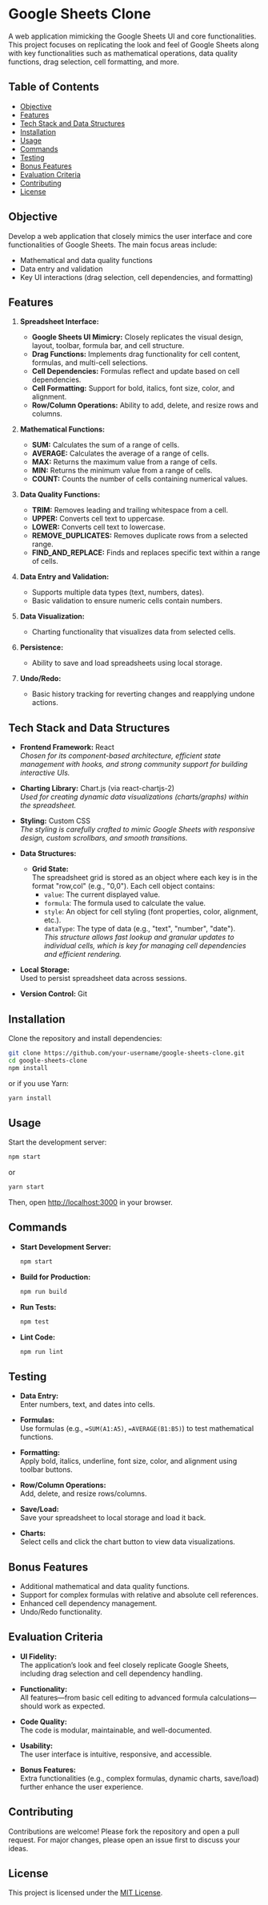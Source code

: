# Google Sheets Clone

A web application mimicking the Google Sheets UI and core functionalities. This project focuses on replicating the look and feel of Google Sheets along with key functionalities such as mathematical operations, data quality functions, drag selection, cell formatting, and more.

## Table of Contents

- [Objective](#objective)
- [Features](#features)
- [Tech Stack and Data Structures](#tech-stack-and-data-structures)
- [Installation](#installation)
- [Usage](#usage)
- [Commands](#commands)
- [Testing](#testing)
- [Bonus Features](#bonus-features)
- [Evaluation Criteria](#evaluation-criteria)
- [Contributing](#contributing)
- [License](#license)

## Objective

Develop a web application that closely mimics the user interface and core functionalities of Google Sheets. The main focus areas include:

- Mathematical and data quality functions
- Data entry and validation
- Key UI interactions (drag selection, cell dependencies, and formatting)

## Features

1. **Spreadsheet Interface:**
   - **Google Sheets UI Mimicry:** Closely replicates the visual design, layout, toolbar, formula bar, and cell structure.
   - **Drag Functions:** Implements drag functionality for cell content, formulas, and multi-cell selections.
   - **Cell Dependencies:** Formulas reflect and update based on cell dependencies.
   - **Cell Formatting:** Support for bold, italics, font size, color, and alignment.
   - **Row/Column Operations:** Ability to add, delete, and resize rows and columns.

2. **Mathematical Functions:**
   - **SUM:** Calculates the sum of a range of cells.
   - **AVERAGE:** Calculates the average of a range of cells.
   - **MAX:** Returns the maximum value from a range of cells.
   - **MIN:** Returns the minimum value from a range of cells.
   - **COUNT:** Counts the number of cells containing numerical values.

3. **Data Quality Functions:**
   - **TRIM:** Removes leading and trailing whitespace from a cell.
   - **UPPER:** Converts cell text to uppercase.
   - **LOWER:** Converts cell text to lowercase.
   - **REMOVE_DUPLICATES:** Removes duplicate rows from a selected range.
   - **FIND_AND_REPLACE:** Finds and replaces specific text within a range of cells.

4. **Data Entry and Validation:**
   - Supports multiple data types (text, numbers, dates).
   - Basic validation to ensure numeric cells contain numbers.

5. **Data Visualization:**
   - Charting functionality that visualizes data from selected cells.

6. **Persistence:**
   - Ability to save and load spreadsheets using local storage.

7. **Undo/Redo:**
   - Basic history tracking for reverting changes and reapplying undone actions.

## Tech Stack and Data Structures

- **Frontend Framework:** React  
  _Chosen for its component-based architecture, efficient state management with hooks, and strong community support for building interactive UIs._

- **Charting Library:** Chart.js (via react-chartjs-2)  
  _Used for creating dynamic data visualizations (charts/graphs) within the spreadsheet._

- **Styling:** Custom CSS  
  _The styling is carefully crafted to mimic Google Sheets with responsive design, custom scrollbars, and smooth transitions._

- **Data Structures:**
  - **Grid State:**  
    The spreadsheet grid is stored as an object where each key is in the format "row,col" (e.g., "0,0"). Each cell object contains:
    - `value`: The current displayed value.
    - `formula`: The formula used to calculate the value.
    - `style`: An object for cell styling (font properties, color, alignment, etc.).
    - `dataType`: The type of data (e.g., "text", "number", "date").  
    _This structure allows fast lookup and granular updates to individual cells, which is key for managing cell dependencies and efficient rendering._

- **Local Storage:**  
  Used to persist spreadsheet data across sessions.

- **Version Control:** Git

## Installation

Clone the repository and install dependencies:

```bash
git clone https://github.com/your-username/google-sheets-clone.git
cd google-sheets-clone
npm install
```

or if you use Yarn:

```bash
yarn install
```

## Usage

Start the development server:

```bash
npm start
```

or

```bash
yarn start
```

Then, open [http://localhost:3000](http://localhost:3000) in your browser.

## Commands

- **Start Development Server:**
  ```bash
  npm start
  ```
- **Build for Production:**
  ```bash
  npm run build
  ```
- **Run Tests:**
  ```bash
  npm test
  ```
- **Lint Code:**
  ```bash
  npm run lint
  ```

## Testing

- **Data Entry:**  
  Enter numbers, text, and dates into cells.
  
- **Formulas:**  
  Use formulas (e.g., `=SUM(A1:A5)`, `=AVERAGE(B1:B5)`) to test mathematical functions.
  
- **Formatting:**  
  Apply bold, italics, underline, font size, color, and alignment using toolbar buttons.
  
- **Row/Column Operations:**  
  Add, delete, and resize rows/columns.
  
- **Save/Load:**  
  Save your spreadsheet to local storage and load it back.
  
- **Charts:**  
  Select cells and click the chart button to view data visualizations.

## Bonus Features

- Additional mathematical and data quality functions.
- Support for complex formulas with relative and absolute cell references.
- Enhanced cell dependency management.
- Undo/Redo functionality.

## Evaluation Criteria

- **UI Fidelity:**  
  The application’s look and feel closely replicate Google Sheets, including drag selection and cell dependency handling.

- **Functionality:**  
  All features—from basic cell editing to advanced formula calculations—should work as expected.

- **Code Quality:**  
  The code is modular, maintainable, and well-documented.

- **Usability:**  
  The user interface is intuitive, responsive, and accessible.

- **Bonus Features:**  
  Extra functionalities (e.g., complex formulas, dynamic charts, save/load) further enhance the user experience.

## Contributing

Contributions are welcome! Please fork the repository and open a pull request. For major changes, please open an issue first to discuss your ideas.

## License

This project is licensed under the [MIT License](LICENSE).


